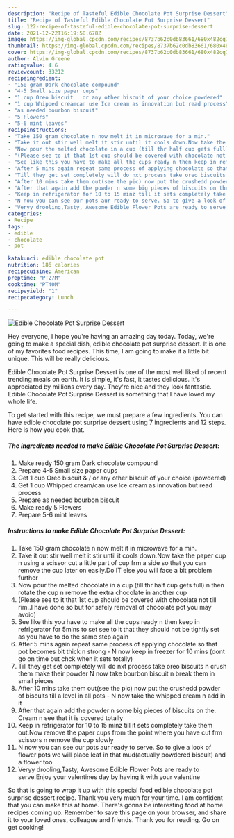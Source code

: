 ```yaml
---
description: "Recipe of Tasteful Edible Chocolate Pot Surprise Dessert"
title: "Recipe of Tasteful Edible Chocolate Pot Surprise Dessert"
slug: 122-recipe-of-tasteful-edible-chocolate-pot-surprise-dessert
date: 2021-12-22T16:19:58.678Z
image: https://img-global.cpcdn.com/recipes/8737b62c0db83661/680x482cq70/edible-chocolate-pot-surprise-dessert-recipe-main-photo.jpg
thumbnail: https://img-global.cpcdn.com/recipes/8737b62c0db83661/680x482cq70/edible-chocolate-pot-surprise-dessert-recipe-main-photo.jpg
cover: https://img-global.cpcdn.com/recipes/8737b62c0db83661/680x482cq70/edible-chocolate-pot-surprise-dessert-recipe-main-photo.jpg
author: Alvin Greene
ratingvalue: 4.6
reviewcount: 33212
recipeingredient:
- "150 gram Dark chocolate compound"
- "4-5 Small size paper cups"
- "1 cup Oreo biscuit   or any other biscuit of your choice powdered"
- "1 cup Whipped creamcan use Ice cream as innovation but read process"
- "as needed bourbon biscuit"
- "5 Flowers"
- "5-6 mint leaves"
recipeinstructions:
- "Take 150 gram chocolate n now melt it in microwave for a min."
- "Take it out stir well melt it stir until it cools down.Now take the paper cup n using a scissor cut a little part of cup frm a side so that you can remove the cup later on easily.Do IT else you will face a bit problem further"
- "Now pour the melted chocolate in a cup (till thr half cup gets full) n then rotate the cup n remove the extra chocolate in another cup"
- "(Please see to it that 1st cup should be covered with chocolate not till rim..I have done so but for safely removal of chocolate pot you may avoid)"
- "See like this you have to make all the cups ready n then keep in refrigerator for 5mins to set see to it that they should not be tightly set as you have to do the same step again"
- "After 5 mins again repeat same process of applying chocolate so that pot becomes bit thick n strong N now keep in freezer for 10 mins (dont go on time but chck when it sets totally)"
- "Till they get set completely will do nxt process take oreo biscuits n crush them make their powder N now take bourbon biscuit n break them in small pieces"
- "After 10 mins take them out(see the pic) now put the crushedd powder of biscuits till a level in all pots N now take the whipped cream n add in it"
- "After that again add the powder n some big pieces of biscuits on the. Cream n see that it is covered totally"
- "Keep in refrigerator for 10 to 15 minz till it sets completely take them out.Now remove the paper cups from the point where you have cut frm scissors n remove the cup slowly"
- "N now you can see our pots aur ready to serve. So to give a look of flower pots we will place leaf in that mud(actually powdered biscuit) and a flower too"
- "Veryy drooling,Tasty, Awesome Edible Flower Pots are ready to serve.Enjoy your valentines day by having it with your valentine"
categories:
- Recipe
tags:
- edible
- chocolate
- pot

katakunci: edible chocolate pot 
nutrition: 186 calories
recipecuisine: American
preptime: "PT27M"
cooktime: "PT40M"
recipeyield: "1"
recipecategory: Lunch

---
```



![Edible Chocolate Pot Surprise Dessert](https://img-global.cpcdn.com/recipes/8737b62c0db83661/680x482cq70/edible-chocolate-pot-surprise-dessert-recipe-main-photo.jpg)

Hey everyone, I hope you're having an amazing day today. Today, we're going to make a special dish, edible chocolate pot surprise dessert. It is one of my favorites food recipes. This time, I am going to make it a little bit unique. This will be really delicious.

Edible Chocolate Pot Surprise Dessert is one of the most well liked of recent trending meals on earth. It is simple, it's fast, it tastes delicious. It's appreciated by millions every day. They're nice and they look fantastic. Edible Chocolate Pot Surprise Dessert is something that I have loved my whole life.




To get started with this recipe, we must prepare a few ingredients. You can have edible chocolate pot surprise dessert using 7 ingredients and 12 steps. Here is how you cook that.

<!--inarticleads1-->

##### The ingredients needed to make Edible Chocolate Pot Surprise Dessert:

1. Make ready 150 gram Dark chocolate compound
1. Prepare 4-5 Small size paper cups
1. Get 1 cup Oreo biscuit &amp; / or any other biscuit of your choice (powdered)
1. Get 1 cup Whipped cream/can use Ice cream as innovation but read process
1. Prepare as needed bourbon biscuit
1. Make ready 5 Flowers
1. Prepare 5-6 mint leaves




<!--inarticleads2-->

##### Instructions to make Edible Chocolate Pot Surprise Dessert:

1. Take 150 gram chocolate n now melt it in microwave for a min.
1. Take it out stir well melt it stir until it cools down.Now take the paper cup n using a scissor cut a little part of cup frm a side so that you can remove the cup later on easily.Do IT else you will face a bit problem further
1. Now pour the melted chocolate in a cup (till thr half cup gets full) n then rotate the cup n remove the extra chocolate in another cup
1. (Please see to it that 1st cup should be covered with chocolate not till rim..I have done so but for safely removal of chocolate pot you may avoid)
1. See like this you have to make all the cups ready n then keep in refrigerator for 5mins to set see to it that they should not be tightly set as you have to do the same step again
1. After 5 mins again repeat same process of applying chocolate so that pot becomes bit thick n strong - N now keep in freezer for 10 mins (dont go on time but chck when it sets totally)
1. Till they get set completely will do nxt process take oreo biscuits n crush them make their powder N now take bourbon biscuit n break them in small pieces
1. After 10 mins take them out(see the pic) now put the crushedd powder of biscuits till a level in all pots - N now take the whipped cream n add in it
1. After that again add the powder n some big pieces of biscuits on the. Cream n see that it is covered totally
1. Keep in refrigerator for 10 to 15 minz till it sets completely take them out.Now remove the paper cups from the point where you have cut frm scissors n remove the cup slowly
1. N now you can see our pots aur ready to serve. So to give a look of flower pots we will place leaf in that mud(actually powdered biscuit) and a flower too
1. Veryy drooling,Tasty, Awesome Edible Flower Pots are ready to serve.Enjoy your valentines day by having it with your valentine




So that is going to wrap it up with this special food edible chocolate pot surprise dessert recipe. Thank you very much for your time. I am confident that you can make this at home. There's gonna be interesting food at home recipes coming up. Remember to save this page on your browser, and share it to your loved ones, colleague and friends. Thank you for reading. Go on get cooking!
